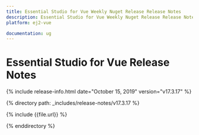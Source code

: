 ```yaml
---
title: Essential Studio for Vue Weekly Nuget Release Release Notes  
description: Essential Studio for Vue Weekly Nuget Release Release Notes  
platform: ej2-vue

documentation: ug
---
```


# Essential Studio for  Vue  Release Notes  

{% include release-info.html date="October 15, 2019"   version="v17.3.17"  %} 

{% directory path: _includes/release-notes/v17.3.17 %}

{% include {{file.url}} %}

{% enddirectory %}
